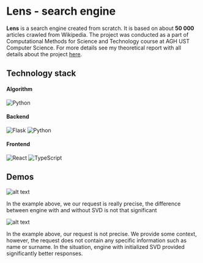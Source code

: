# Lens - search engine

<b>Lens</b> is a search engine created from scratch. It is based on about <b>50 000</b> articles crawled from Wikipedia. The project was conducted as a part of Computational Methods for Science and Technology course at AGH UST Computer Science. For more details see my theoretical report with all details about the project <a href="https://github.com/mateuszlampert/Search-Engine/blob/master/report.md">here</a>.

## Technology stack

#### Algorithm
![Python](https://img.shields.io/badge/python-3670A0?style=for-the-badge&logo=python&logoColor=ffdd54)

#### Backend
![Flask](https://img.shields.io/badge/flask-%23000.svg?style=for-the-badge&logo=flask&logoColor=white)
![Python](https://img.shields.io/badge/python-3670A0?style=for-the-badge&logo=python&logoColor=ffdd54)

#### Frontend
![React](https://img.shields.io/badge/react-%2320232a.svg?style=for-the-badge&logo=react&logoColor=%2361DAFB)
![TypeScript](https://img.shields.io/badge/typescript-%23007ACC.svg?style=for-the-badge&logo=typescript&logoColor=white)


## Demos

![alt text](demos/potter.gif)

In the example above, we our request is really precise, the difference between engine with and without SVD is not that significant

![alt text](demos/tennis.gif)

In the example above, our request is not precise. We provide some context, however, the request does not contain any specific information such as name or surname. In the situation, engine with initialized SVD provided significantly better responses.